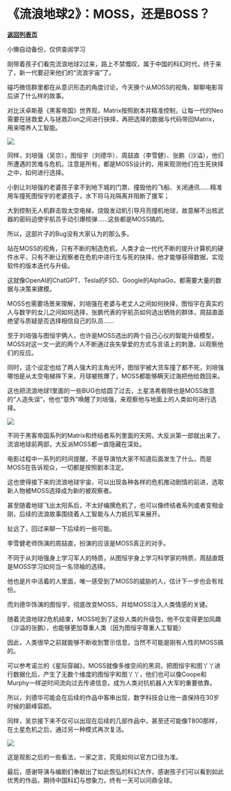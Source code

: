 # 《流浪地球2》：MOSS，还是BOSS？

[**返回列表页**](/gzh/政事堂2019)

小懒自动备份，仅供查阅学习

刚带着孩子们看完流浪地球2过来，路上不禁慨叹，属于中国的科幻时代，终于来了，新一代要迎来他们的“流浪宇宙”了。

  

碰巧微信群里都在从意识形态的角度讨论，今天换个从MOSS的视角，聊聊电影背后讲了什么样的故事。

  

对比沃卓斯基《黑客帝国》世界观，Matrix按照剧本并精准控制，让每一代的Neo需要在拯救爱人与拯救Zion之间进行抉择，再把选择的数据与代码带回Matrix，用来喂养人工智能。

  

![](https://mmbiz.qpic.cn/mmbiz_jpg/rxhS23yu8cOoWePIe319uWJR7QYEOwcRPOoV9sibI9PedEmVZJYeJkrLBSnJh8BicgsQB3ViaG5ublNVicH8IbUwvw/640?wx_fmt=jpeg)

  

同样，刘培强（吴京），图恒宇（刘德华）、周喆直（李雪健）、张鹏（沙溢），他们所遭遇的苦难与危机，注意是所有，都是MOSS设计的，用来观测他们在生死抉择之中，如何进行选择。

  

小到让刘培强的老婆孩子拿不到地下城的门票、撞毁他的飞船、关闭通讯……精准用车撞死图恒宇的老婆孩子，水下将马兆隔离并阻断了援军；

  

大到控制无人机群击毁太空电梯，烧毁发动机引导月亮撞机地球，故意解不出核武器的密码迫使宇航员手动引爆核弹......这些都是MOSS搞的。

  

所以，这部片子的Bug没有大家认为的那么多。

  

站在MOSS的视角，只有不断的制造危机，人类才会一代代不断的提升计算机的硬件水平，只有不断让观察者在危机中进行生与死的抉择，他才能够获得数据，实现软件的版本迭代与升级。

  

这就像OpenAI的ChatGPT、Tesla的FSD、Google的AlphaGo，都需要大量的数据与决策来建模。

  

MOSS也需要场景来理解，刘培强在老婆与老丈人之间如何抉择，图恒宇在真实的人与数字的女儿之间如何选择，张鹏代表的宇航员如何选出牺牲的群体，周喆直面绝望与质疑是否选择相信自己的队员......

  

至于刘培强与图恒宇俩人，也许是MOSS选出的两个自己心仪的智能升级模型，MOSS对这一文一武的两个人不断通过丧失挚爱的方式与言语上的刺激，以观察他们的反应。

  

同时，这个设定也给了两人强大的主角光环，图恒宇被大货车撞了都不死，刘培强哪怕是从太空电梯摔下来，月球被核爆了，MOSS都能够瞒天过海把他给救回来。

  

这也把流浪地球1里面的一些BUG也给圆了过去，土星洛希极限也是MOSS故意的“人造失误”，他也“意外”唤醒了刘培强，来观察他与地面上的人类如何进行选择。

  

![](https://mmbiz.qpic.cn/mmbiz_png/rxhS23yu8cOoWePIe319uWJR7QYEOwcRraImx0KfaxaeY4iaVibwfppLCTia8oXJQ6bI54XgL7Uhl9kwD7LlEY0Nw/640?wx_fmt=png)

  

不同于黑客帝国系列的Matrix和终结者系列里面的天网，大反派第一部就出来了，流浪地球前两部，大反派MOSS都一直隐藏在深处。

  

电影过程中一系列的时间提醒，不是导演怕大家不知道后面发生了什么，而是MOSS在告诉观众，一切都是按照剧本注定。  

  

这也使得接下来的流浪地球宇宙，可以出现各种各样的危机推动剧情的前进，选取新人物被MOSS选择成为新的被观察者。

  

甚至随着地球飞出太阳系后，不太好编撰危机了，也可以像终结者系列或者变相金刚，后续的流浪故事围绕着人工智能与人力抵抗军来展开。

  

扯远了，回过来聊一下后续的一些可能。

  

李雪健老师饰演的周喆直，扮演的应该是MOSS真正的对手。

  

不同于从刘培强身上学习军人的特质，从图恒宇身上学习科学家的特质，周喆直既是MOSS学习如何当一名领袖的选择。

  

他也是片中活着的人里面，唯一感受到了MOSS的威胁的人，估计下一步也会有戏份。

  

而刘德华饰演的图恒宇，彻底改变MOSS，并给MOSS注入人类情感的关键。

随着流浪地球2危机结束，MOSS吃到了这些人类的升级包，他不仅变得更加风趣（沙溢的张鹏），也能够更加尊重人类（因为图恒宇尊重人工智能）  

因此，人类很早之前就能够不断收到警示信息，当然不可能是刚有人性的MOSS搞的。

  

可以参考诺兰的《星际穿越》，MOSS就像多维空间的黑洞，把图恒宇和图丫丫进行数据化后，产生了无数个维度的图恒宇和图丫丫，他们也可以像Coope和Murphy一样逆时间流向过去传递信息，成为人类对抗机器人大军的重要依靠。

  

所以，刘德华可能会在后续的作品中客串出现，数字科技会让他一直保持在30岁时候的巅峰容颜。  

  

同样，吴京接下来不仅可以出现在后续的几部作品中，甚至还可能像T800那样，在土星危机之后，通过另一种模式再次复活。

  

![](https://mmbiz.qpic.cn/mmbiz_gif/rxhS23yu8cOoWePIe319uWJR7QYEOwcRkt4CMwnuAefqqKAaFJUAP7ic4lOHAY5iaGAQkImAKiacIHHTKMwibNERdQ/640?wx_fmt=gif)

  

这是观影之后的一些看法，一家之言，究竟如何以官方口径为准。

  

最后，感谢导演与编剧们奉献出了如此恢弘的科幻大作，感谢孩子们可以看到如此优秀的作品，期待中国科幻与想象力，终有一天可以问鼎全球。  

  

